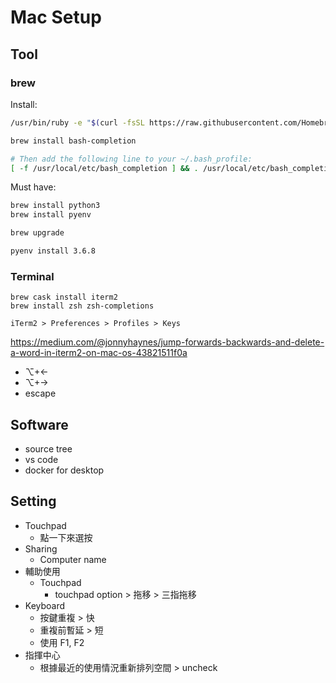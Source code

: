 # Mac Setup
## Tool
### brew
Install:
```bash
/usr/bin/ruby -e "$(curl -fsSL https://raw.githubusercontent.com/Homebrew/install/master/install)"

brew install bash-completion

# Then add the following line to your ~/.bash_profile:
[ -f /usr/local/etc/bash_completion ] && . /usr/local/etc/bash_completion
```
Must have:
```bash
brew install python3
brew install pyenv

brew upgrade

pyenv install 3.6.8
```

### Terminal
```
brew cask install iterm2
brew install zsh zsh-completions
```

`iTerm2 > Preferences > Profiles > Keys`

https://medium.com/@jonnyhaynes/jump-forwards-backwards-and-delete-a-word-in-iterm2-on-mac-os-43821511f0a

- ⌥+←
- ⌥+→
- escape

## Software
- source tree
- vs code
- docker for desktop

## Setting
  - Touchpad
    - 點一下來選按
  - Sharing
    - Computer name
  - 輔助使用
    - Touchpad
      - touchpad option > 拖移 > 三指拖移
  - Keyboard
    - 按鍵重複 > 快
    - 重複前暫延 > 短
    - 使用 F1, F2
  - 指揮中心
    - 根據最近的使用情況重新排列空間 > uncheck